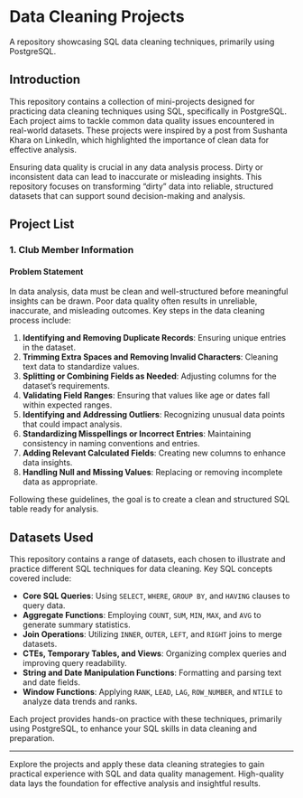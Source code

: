 # Data Cleaning Projects

A repository showcasing SQL data cleaning techniques, primarily using PostgreSQL.

## Introduction

This repository contains a collection of mini-projects designed for practicing data cleaning techniques using SQL, specifically in PostgreSQL. Each project aims to tackle common data quality issues encountered in real-world datasets. These projects were inspired by a post from Sushanta Khara on LinkedIn, which highlighted the importance of clean data for effective analysis.

Ensuring data quality is crucial in any data analysis process. Dirty or inconsistent data can lead to inaccurate or misleading insights. This repository focuses on transforming “dirty” data into reliable, structured datasets that can support sound decision-making and analysis.

## Project List

### 1. Club Member Information

#### Problem Statement

In data analysis, data must be clean and well-structured before meaningful insights can be drawn. Poor data quality often results in unreliable, inaccurate, and misleading outcomes. Key steps in the data cleaning process include:

1. **Identifying and Removing Duplicate Records**: Ensuring unique entries in the dataset.
2. **Trimming Extra Spaces and Removing Invalid Characters**: Cleaning text data to standardize values.
3. **Splitting or Combining Fields as Needed**: Adjusting columns for the dataset’s requirements.
4. **Validating Field Ranges**: Ensuring that values like age or dates fall within expected ranges.
5. **Identifying and Addressing Outliers**: Recognizing unusual data points that could impact analysis.
6. **Standardizing Misspellings or Incorrect Entries**: Maintaining consistency in naming conventions and entries.
7. **Adding Relevant Calculated Fields**: Creating new columns to enhance data insights.
8. **Handling Null and Missing Values**: Replacing or removing incomplete data as appropriate.

Following these guidelines, the goal is to create a clean and structured SQL table ready for analysis.

## Datasets Used

This repository contains a range of datasets, each chosen to illustrate and practice different SQL techniques for data cleaning. Key SQL concepts covered include:

- **Core SQL Queries**: Using `SELECT`, `WHERE`, `GROUP BY`, and `HAVING` clauses to query data.
- **Aggregate Functions**: Employing `COUNT`, `SUM`, `MIN`, `MAX`, and `AVG` to generate summary statistics.
- **Join Operations**: Utilizing `INNER`, `OUTER`, `LEFT`, and `RIGHT` joins to merge datasets.
- **CTEs, Temporary Tables, and Views**: Organizing complex queries and improving query readability.
- **String and Date Manipulation Functions**: Formatting and parsing text and date fields.
- **Window Functions**: Applying `RANK`, `LEAD`, `LAG`, `ROW_NUMBER`, and `NTILE` to analyze data trends and ranks.

Each project provides hands-on practice with these techniques, primarily using PostgreSQL, to enhance your SQL skills in data cleaning and preparation.

---

Explore the projects and apply these data cleaning strategies to gain practical experience with SQL and data quality management. High-quality data lays the foundation for effective analysis and insightful results.
